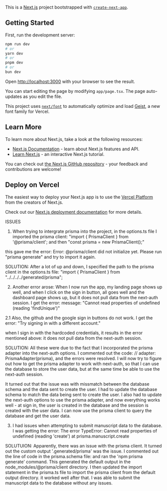 This is a [Next.js](https://nextjs.org) project bootstrapped with [`create-next-app`](https://nextjs.org/docs/app/api-reference/cli/create-next-app).

## Getting Started

First, run the development server:

```bash
npm run dev
# or
yarn dev
# or
pnpm dev
# or
bun dev
```

Open [http://localhost:3000](http://localhost:3000) with your browser to see the result.

You can start editing the page by modifying `app/page.tsx`. The page auto-updates as you edit the file.

This project uses [`next/font`](https://nextjs.org/docs/app/building-your-application/optimizing/fonts) to automatically optimize and load [Geist](https://vercel.com/font), a new font family for Vercel.

## Learn More

To learn more about Next.js, take a look at the following resources:

- [Next.js Documentation](https://nextjs.org/docs) - learn about Next.js features and API.
- [Learn Next.js](https://nextjs.org/learn) - an interactive Next.js tutorial.

You can check out [the Next.js GitHub repository](https://github.com/vercel/next.js) - your feedback and contributions are welcome!

## Deploy on Vercel

The easiest way to deploy your Next.js app is to use the [Vercel Platform](https://vercel.com/new?utm_medium=default-template&filter=next.js&utm_source=create-next-app&utm_campaign=create-next-app-readme) from the creators of Next.js.

Check out our [Next.js deployment documentation](https://nextjs.org/docs/app/building-your-application/deploying) for more details.


ISSUES
1. When trying to intergrate prisma into the project, in the options.ts file I imported the prisma client:
"import { PrismaClient } from '@prisma/client';
and then
"const prisma = new PrismaClient();"

this gave me the error:
Error: @prisma/client did not initialize yet. Please run "prisma generate" and try to import it again.

SOLUTION:
After a lot of up and down, I specified the path to the prisma client in the options.ts file:
"import { PrismaClient } from "../../../../generated/prisma";

2. Another error arose: When I now run the app, my landing page shows up well, and when I click on the sign in button, all goes well and the dashboard page shows up, but it does not pull data from the next-auth session. I get the error:
message: "Cannot read properties of undefined (reading 'findUnique')"

2.1 Also, the github and the google sign in buttons do not work. I get the error:
"Try signing in with a different account."

when I sign in with the hardcoded credentials, it results in the error mentioned above: it does not pull data from the next-auth session. 

SOLUTION:
All these were due to the fact that I incorporated the prisma adapter into the next-auth options. I commented out the code:
// adapter: PrismaAdapter(prisma),
and the errors were resolved. I will now try to figure out how to get the prisma adapter to work with next-auth, so that I can use the database to store the user data, but at the same time be able to use the next-auth session.

It turned out that the issue was with missmatch between the database schema and the data sent to create the user. I had to update the database schema to match the data being sent to create the user. I also had to update the next-auth options to use the prisma adapter, and now everything works well - at sign in, the user is created in the database and the session is created with the user data. I can now use the prisma client to query the database and get the user data.

3. I had issues when attempting to submit manuscript data to the database. I was getting the error:
The error TypeError: Cannot read properties of undefined (reading 'create') at prisma.manuscript.create 

SOLUTUION:
Apparently, there was an issue with the prisma client. It turned out the custom output '.generated/prisma' was the issue. I commented out the line of code in the prisma.schema file: and ran the 'npm prisma generate' command. This generated the default output in the node_modules/@prisma/client directory. I then updated the import statement in the prisma.ts file to import the prisma client from the default output directory. it worked well after that. I was able to submit the manuscript data to the database without any issues.